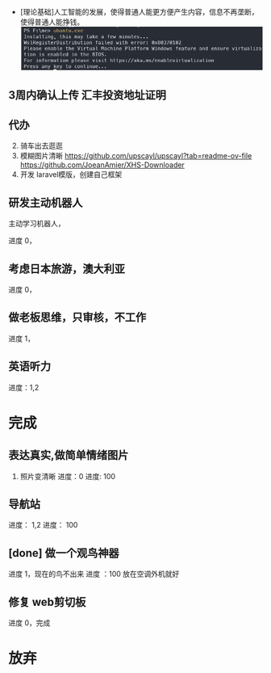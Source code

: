 
- [理论基础]人工智能的发展，使得普通人能更方便产生内容，信息不再垄断，使得普通人能挣钱。
![](images/2025-01-24-14-21-29.png)

## 3周内确认上传 汇丰投资地址证明

## 代办

<!-- 1. 做锻炼视频 -->
2. 骑车出去逛逛
3. 模糊图片清晰  https://github.com/upscayl/upscayl?tab=readme-ov-file
https://github.com/JoeanAmier/XHS-Downloader
4. 开发 laravel模版，创建自己框架

## 研发主动机器人
主动学习机器人，

进度 0，

## 考虑日本旅游，澳大利亚

进度 0，

## 做老板思维，只审核，不工作

进度 1，


## 英语听力 
进度：1,2

# 完成

## 表达真实,做简单情绪图片
1. 照片变清晰
进度：0
进度: 100

## 导航站 
进度： 1,2
进度： 100

## [done] 做一个观鸟神器

进度 1，现在的鸟不出来
进度 ：100 放在空调外机就好

## 修复 web剪切板

进度 0，完成




# 放弃

<!-- ## [todo]书呆子，语音陪伴，早晨、晚上陪伴学习 2 小时 (节约时间，避免空虚) -->

<!-- 进度 0， -->

